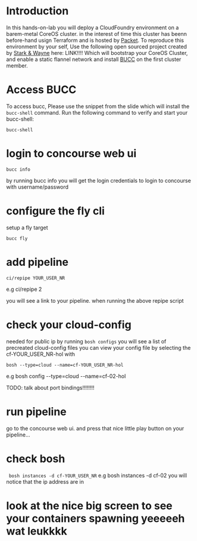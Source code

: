 # Introduction
In this hands-on-lab you will deploy a CloudFoundry environment on a barem-metal CoreOS cluster.
in the interest of time this cluster has beenn before-hand usign Terraform and is hosted by [Packet](http://packet.com).
To reproduce this environment by your self, Use the following open sourced project created by [Stark & Wayne](https://www.starkandwayne.com/)
here: LINK!!!!
Which will bootstrap your CoreOS Cluster, and enable a static flannel network and install [BUCC](https://github.com/starkandwayne/bucc) on the first cluster member.

# Access BUCC
To access bucc, Please use the snippet from the slide
which will install the `bucc-shell` command.
Run the following command to verify and start your bucc-shell:
```
bucc-shell
```

# login to concourse web ui
```
bucc info
```
by running bucc info you will get the login credentials to login to concourse
with username/password

# configure the fly cli
setup a fly target
```
bucc fly
```

# add pipeline
```
ci/repipe YOUR_USER_NR
```
e.g ci/repipe 2

you will see a link to your pipeline. when running the above repipe script

# check your cloud-config
needed for public ip
by running `bosh configs` you will see a list of precreated cloud-config files
you can view your config file by selecting the cf-YOUR_USER_NR-hol with
```
bosh --type=cloud --name=cf-YOUR_USER_NR-hol
```
e.g bosh config --type=cloud --name=cf-02-hol

TODO: talk about port bindings!!!!!!!!


# run pipeline
go to the concourse web ui. and press that nice little play button on your pipeline...

# check bosh
` bosh instances -d cf-YOUR_USER_NR` e.g bosh instances -d cf-02
you will notice that the ip address are in

# look at the nice big screen to see your containers spawning yeeeeeh wat leukkkk
